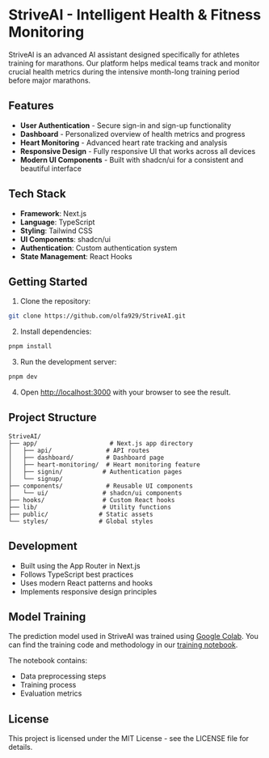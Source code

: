 # StriveAI - Intelligent Health & Fitness Monitoring

StriveAI is an advanced AI assistant designed specifically for athletes training for marathons. Our platform helps medical teams track and monitor crucial health metrics during the intensive month-long training period before major marathons.

## Features

- **User Authentication** - Secure sign-in and sign-up functionality
- **Dashboard** - Personalized overview of health metrics and progress
- **Heart Monitoring** - Advanced heart rate tracking and analysis
- **Responsive Design** - Fully responsive UI that works across all devices
- **Modern UI Components** - Built with shadcn/ui for a consistent and beautiful interface

## Tech Stack

- **Framework**: Next.js
- **Language**: TypeScript
- **Styling**: Tailwind CSS
- **UI Components**: shadcn/ui
- **Authentication**: Custom authentication system
- **State Management**: React Hooks

## Getting Started

1. Clone the repository:
```bash
git clone https://github.com/olfa929/StriveAI.git
```

2. Install dependencies:
```bash
pnpm install
```

3. Run the development server:
```bash
pnpm dev
```

4. Open [http://localhost:3000](http://localhost:3000) with your browser to see the result.

## Project Structure

```
StriveAI/
├── app/                    # Next.js app directory
│   ├── api/               # API routes
│   ├── dashboard/         # Dashboard page
│   ├── heart-monitoring/  # Heart monitoring feature
│   ├── signin/           # Authentication pages
│   └── signup/
├── components/            # Reusable UI components
│   └── ui/               # shadcn/ui components
├── hooks/                # Custom React hooks
├── lib/                  # Utility functions
├── public/              # Static assets
└── styles/              # Global styles
```

## Development

- Built using the App Router in Next.js
- Follows TypeScript best practices
- Uses modern React patterns and hooks
- Implements responsive design principles

## Model Training

The prediction model used in StriveAI was trained using [Google Colab](https://colab.research.google.com/). You can find the training code and methodology in our [training notebook](https://colab.research.google.com/drive/1Ejv6TZXQWFKXviYrWUpvPiILPFk6jPS0?usp=sharing&fbclid=IwY2xjawMyck5leHRuA2FlbQIxMABicmlkETFydVZBcW1ndVlkWDlqWEkxAR6Gig4ylFWtqvXZaUMz1EGWUvcihoGqq-asrUf4eAln-DdZ8-1Aet52d11SKA_aem_ZhuDXyO4EyuhLvQaAiWu0A#scrollTo=Vp464D6qOejX).

The notebook contains:
- Data preprocessing steps
- Training process
- Evaluation metrics

## License

This project is licensed under the MIT License - see the LICENSE file for details.

